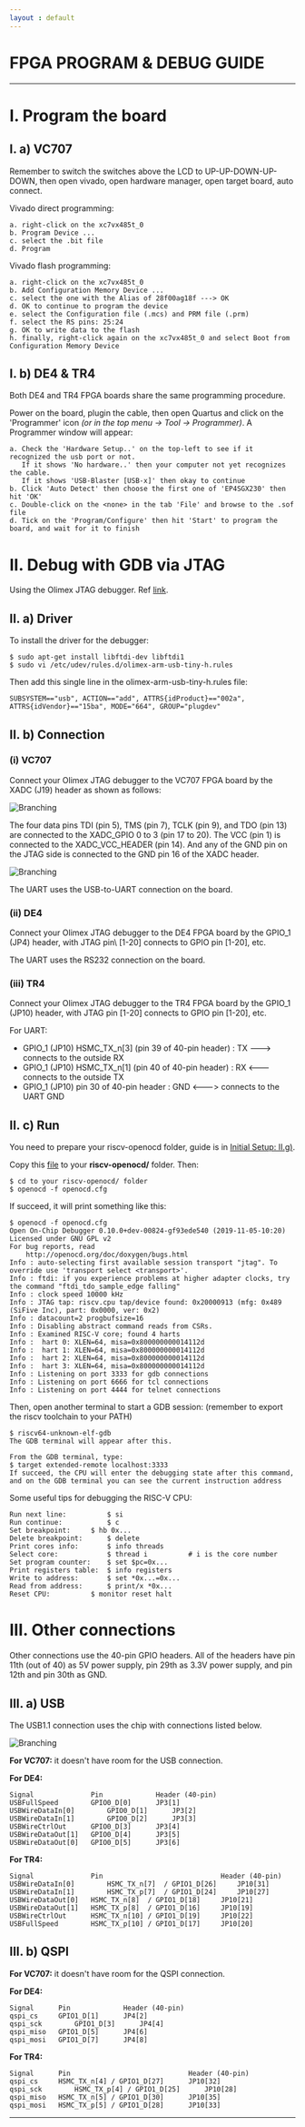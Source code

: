 ```yaml
---
layout : default
---
```


# FPGA PROGRAM & DEBUG GUIDE

* * *

# I. Program the board

## I. a) VC707

Remember to switch the switches above the LCD to UP-UP-DOWN-UP-DOWN,
then open vivado, open hardware manager, open target board, auto connect.

Vivado direct programming:

	a. right-click on the xc7vx485t_0
	b. Program Device ...
	c. select the .bit file
	d. Program

Vivado flash programming:

	a. right-click on the xc7vx485t_0
	b. Add Configuration Memory Device ...
	c. select the one with the Alias of 28f00ag18f ---> OK
	d. OK to continue to program the device
	e. select the Configuration file (.mcs) and PRM file (.prm)
	f. select the RS pins: 25:24
	g. OK to write data to the flash
	h. finally, right-click again on the xc7vx485t_0 and select Boot from Configuration Memory Device

## I. b) DE4 & TR4

Both DE4 and TR4 FPGA boards share the same programming procedure.

Power on the board, plugin the cable, then open Quartus and click on the 'Programmer' icon *(or in the top menu -> Tool -> Programmer)*. A Programmer window will appear:

	a. Check the 'Hardware Setup..' on the top-left to see if it recognized the usb port or not.
	   If it shows 'No hardware..' then your computer not yet recognizes the cable.
	   If it shows 'USB-Blaster [USB-x]' then okay to continue
	b. Click 'Auto Detect' then choose the first one of 'EP4SGX230' then hit 'OK'
	c. Double-click on the <none> in the tab 'File' and browse to the .sof file
	d. Tick on the 'Program/Configure' then hit 'Start' to program the board, and wait for it to finish

# II. Debug with GDB via JTAG

Using the Olimex JTAG debugger. Ref [link](https://www.olimex.com/Products/ARM/JTAG/ARM-USB-TINY-H/).

## II. a) Driver

To install the driver for the debugger:

	$ sudo apt-get install libftdi-dev libftdi1
	$ sudo vi /etc/udev/rules.d/olimex-arm-usb-tiny-h.rules

Then add this single line in the olimex-arm-usb-tiny-h.rules file:

	SUBSYSTEM=="usb", ACTION=="add", ATTRS{idProduct}=="002a", ATTRS{idVendor}=="15ba", MODE="664", GROUP="plugdev"

## II. b) Connection

### (i) VC707

Connect your Olimex JTAG debugger to the VC707 FPGA board by the XADC (J19) header as shown as follows:

![Branching](./jtag-20pin.png)

The four data pins TDI (pin 5), TMS (pin 7), TCLK (pin 9), and TDO (pin 13) are connected to the XADC_GPIO 0 to 3 (pin 17 to 20). The VCC (pin 1) is connected to the XADC_VCC_HEADER (pin 14). And any of the GND pin on the JTAG side is connected to the GND pin 16 of the XADC header.

![Branching](./jtag-xadc.png)

The UART uses the USB-to-UART connection on the board.

### (ii) DE4

Connect your Olimex JTAG debugger to the DE4 FPGA board by the GPIO_1 (JP4) header, with JTAG pin\ [1-20\] connects to GPIO pin \[1-20\], etc.

The UART uses the RS232 connection on the board.

### (iii) TR4

Connect your Olimex JTAG debugger to the TR4 FPGA board by the GPIO_1 (JP10) header, with JTAG pin \[1-20\] connects to GPIO pin \[1-20\], etc.

For UART:
- GPIO_1 (JP10) HSMC_TX_n[3] (pin 39 of 40-pin header) : TX ---> connects to the outside RX
- GPIO_1 (JP10) HSMC_TX_n[1] (pin 40 of 40-pin header) : RX <--- connects to the outside TX
- GPIO_1 (JP10) pin 30 of 40-pin header : GND <---> connects to the UART GND

## II. c) Run

You need to prepare your riscv-openocd folder, guide is in [Initial Setup: II.g)](./init.md#ii-g-openocd).

Copy this [file](./openocd.cfg) to your **riscv-openocd/** folder. Then:

	$ cd to your riscv-openocd/ folder
	$ openocd -f openocd.cfg

If succeed, it will print something like this:

	$ openocd -f openocd.cfg 
	Open On-Chip Debugger 0.10.0+dev-00824-gf93ede540 (2019-11-05-10:20)
	Licensed under GNU GPL v2
	For bug reports, read
		http://openocd.org/doc/doxygen/bugs.html
	Info : auto-selecting first available session transport "jtag". To override use 'transport select <transport>'.
	Info : ftdi: if you experience problems at higher adapter clocks, try the command "ftdi_tdo_sample_edge falling"
	Info : clock speed 10000 kHz
	Info : JTAG tap: riscv.cpu tap/device found: 0x20000913 (mfg: 0x489 (SiFive Inc), part: 0x0000, ver: 0x2)
	Info : datacount=2 progbufsize=16
	Info : Disabling abstract command reads from CSRs.
	Info : Examined RISC-V core; found 4 harts
	Info :  hart 0: XLEN=64, misa=0x800000000014112d
	Info :  hart 1: XLEN=64, misa=0x800000000014112d
	Info :  hart 2: XLEN=64, misa=0x800000000014112d
	Info :  hart 3: XLEN=64, misa=0x800000000014112d
	Info : Listening on port 3333 for gdb connections
	Info : Listening on port 6666 for tcl connections
	Info : Listening on port 4444 for telnet connections

Then, open another terminal to start a GDB session: (remember to export the riscv toolchain to your PATH)

	$ riscv64-unknown-elf-gdb
	The GDB terminal will appear after this.
	
	From the GDB terminal, type:
	$ target extended-remote localhost:3333
	If succeed, the CPU will enter the debugging state after this command,
	and on the GDB terminal you can see the current instruction address

Some useful tips for debugging the RISC-V CPU:

	Run next line:			$ si
	Run continue:			$ c
	Set breakpoint:		$ hb 0x...
	Delete breakpoint:		$ delete
	Print cores info:		$ info threads
	Select core:			$ thread i			# i is the core number
	Set program counter:	$ set $pc=0x...
	Print registers table:	$ info registers
	Write to address:		$ set *0x...=0x...
	Read from address:		$ print/x *0x...
	Reset CPU:			$ monitor reset halt

# III. Other connections

Other connections use the 40-pin GPIO headers. All of the headers have pin 11th (out of 40) as 5V power supply, pin 29th as 3.3V power supply, and pin 12th and pin 30th as GND.

## III. a) USB

The USB1.1 connection uses the chip with connections listed below.

![Branching](./usbconnection.PNG)

**For VC707:** it doesn't have room for the USB connection.

**For DE4:**

	Signal				Pin				Header (40-pin)
	USBFullSpeed		GPIO0_D[0]		JP3[1]
	USBWireDataIn[0]		GPIO0_D[1]		JP3[2]
	USBWireDataIn[1]		GPIO0_D[2]		JP3[3]
	USBWireCtrlOut		GPIO0_D[3]		JP3[4]
	USBWireDataOut[1]	GPIO0_D[4]		JP3[5]
	USBWireDataOut[0]	GPIO0_D[5]		JP3[6]

**For TR4:**

	Signal				Pin								Header (40-pin)
	USBWireDataIn[0]		HSMC_TX_n[7]  / GPIO1_D[26]		JP10[31]
	USBWireDataIn[1]		HSMC_TX_p[7]  / GPIO1_D[24]		JP10[27]
	USBWireDataOut[0]	HSMC_TX_n[8]  / GPIO1_D[18]		JP10[21]
	USBWireDataOut[1]	HSMC_TX_p[8]  / GPIO1_D[16]		JP10[19]
	USBWireCtrlOut		HSMC_TX_n[10] / GPIO1_D[19]		JP10[22]
	USBFullSpeed		HSMC_TX_p[10] / GPIO1_D[17]		JP10[20]

## III. b) QSPI

**For VC707:** it doesn't have room for the QSPI connection.

**For DE4:**

	Signal		Pin				Header (40-pin)
	qspi_cs		GPIO1_D[1]		JP4[2]
	qspi_sck		GPIO1_D[3]		JP4[4]
	qspi_miso	GPIO1_D[5]		JP4[6]
	qspi_mosi	GPIO1_D[7]		JP4[8]

**For TR4:**

	Signal		Pin								Header (40-pin)
	qspi_cs		HSMC_TX_n[4] / GPIO1_D[27]		JP10[32]
	qspi_sck		HSMC_TX_p[4] / GPIO1_D[25]		JP10[28]
	qspi_miso	HSMC_TX_n[5] / GPIO1_D[30]		JP10[35]
	qspi_mosi	HSMC_TX_p[5] / GPIO1_D[28]		JP10[33]

* * *
